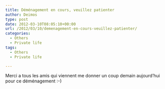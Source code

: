 ```yaml
---
title: Déménagement en cours, veuillez patienter
author: Deimos
type: post
date: 2012-03-10T08:05:10+00:00
url: /2012/03/10/demenagement-en-cours-veuillez-patienter/
categories:
  - Others
  - Private life
tags:
  - Others
  - Private life

---
```

Merci a tous les amis qui viennent me donner un coup demain aujourd’hui pour ce déménagement :-)
